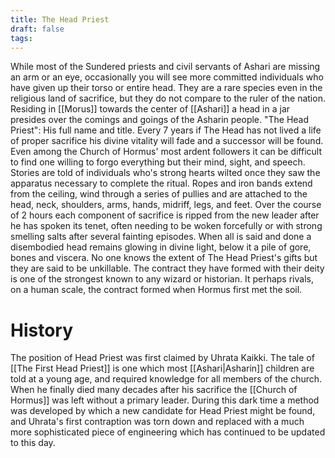 ```yaml
---
title: The Head Priest
draft: false
tags:
---
```

While most of the Sundered priests and civil servants of Ashari are missing an arm or an eye, occasionally you will see more committed individuals who have given up their torso or entire head. They are a rare species even in the religious land of sacrifice, but they do not compare to the ruler of the nation. Residing in [[Morus]] towards the center of [[Ashari]] a head in a jar presides over the comings and goings of the Asharin people. "The Head Priest": His full name and title. Every 7 years if The Head has not lived a life of proper sacrifice his divine vitality will fade and a successor will be found. Even among the Church of Hormus' most ardent followers it can be difficult to find one willing to forgo everything but their mind, sight, and speech. Stories are told of individuals who's strong hearts wilted once they saw the apparatus necessary to complete the ritual. Ropes and iron bands extend from the ceiling, wind through a series of pullies and are attached to the head, neck, shoulders, arms, hands, midriff, legs, and feet. Over the course of 2 hours each component of sacrifice is ripped from the new leader after he has spoken its tenet, often needing to be woken forcefully or with strong smelling salts after several fainting episodes. When all is said and done a disembodied head remains glowing in divine light, below it a pile of gore, bones and viscera. No one knows the extent of The Head Priest's gifts but they are said to be unkillable. The contract they have formed with their deity is one of the strongest known to any wizard or historian. It perhaps rivals, on a human scale, the contract formed when Hormus first met the soil.

# History
The position of Head Priest was first claimed by Uhrata Kaikki. The tale of [[The First Head Priest]] is one which most [[Ashari|Asharin]] children are told at a young age, and required knowledge for all members of the church. When he finally died many decades after his sacrifice the [[Church of Hormus]] was left without a primary leader. During this dark time a method was developed by which a new candidate for Head Priest might be found, and Uhrata's first contraption was torn down and replaced with a much more sophisticated piece of engineering which has continued to be updated to this day.